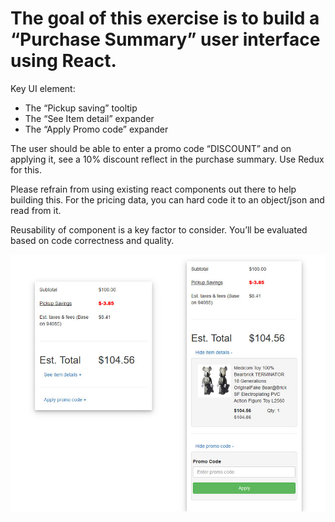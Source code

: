 # The goal of this exercise is to build a “Purchase Summary” user interface using React. 


Key UI element:

- The “Pickup saving” tooltip
- The “See Item detail” expander
- The “Apply Promo code” expander

The user should be able to enter a promo code “DISCOUNT” and on applying it, see a 10% discount reflect in the purchase summary. Use Redux for this.

Please refrain from using existing react components out there to help building this. For the pricing data, you can hard code it to an object/json and read from it.

Reusability of component is a key factor to consider. You’ll be evaluated based on code correctness and quality.

![](images/shopping-cart-checkout.jpg)
